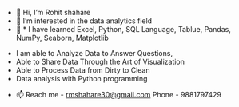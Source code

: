 - 👋 Hi, I’m Rohit shahare
- 👀 I’m interested in the data analytics field 
- 🌱 * I have learned Excel, Python, SQL Language, Tablue, Pandas, NumPy, Seaborn, Matplotlib
* I am able to Analyze Data to Answer Questions,
* Able to Share Data Through the Art of Visualization
* Able to Process Data from Dirty to Clean
* Data analysis with Python programming
- 📫 Reach me - rmshahare30@gmail.com
     Phone - 9881797429




<!---
Rohitshahare/Rohitshahare is a ✨ special ✨ repository because its `README.md` (this file) appears on your GitHub profile.
You can click the Preview link to take a look at your changes.
--->

